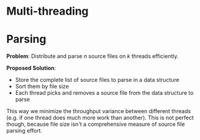 Multi-threading
========

# Parsing
__Problem__: Distribute and parse _n_ source files on _k_ threads efficiently.

__Proposed Solution__:  
* Store the complete list of source files to parse in a data structure
* Sort them by file size
* Each thread picks and removes a source file from the data structure to parse

This way we minimize the throughput variance between different threads (e.g. if one thread does much more work than another). This is not perfect though, because file size isn't a comprehensive measure of source file parsing effort.
